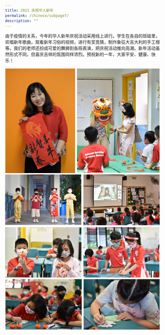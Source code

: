 ```yaml
---
title: 2021 庆祝华人新年
permalink: /chinese/subpage7/
description: ""
---
```

由于疫情的关系，今年的华人新年庆祝活动采用线上进行。学生在各自的班级里，欢唱新年歌曲，观看新年习俗的视频，进行有奖竞猜，制作象征大吉大利的手工柑等。我们的老师还扮成可爱的舞狮到各班表演，把庆祝活动推向高潮。新年活动虽然形式不同，但喜庆吉祥的氛围同样浓烈。预祝新的一年，大家平安、健康、快乐！

<img src="/images/accordion3-1.png" alt="2021 庆祝华人新年">
<img src="/images/accordion3-2.png" alt="2021 庆祝华人新年">
<img src="/images/accordion3-3.png" alt="2021 庆祝华人新年">
<img src="/images/accordion3-4.png" alt="2021 庆祝华人新年">